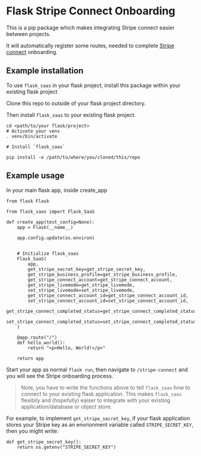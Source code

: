 # Flask Stripe Connect Onboarding

This is a pip package which makes integrating Stripe connect easier between projects.

It will automatically register some routes, needed to complete [Stripe connect](https://stripe.com/en-gb/connect) onboarding.

## Example installation

To use `flask_saas` in your flask project, install this package within your existing flask project

Clone this repo to outside of your flask project directory.

Then install `flask_saas` to your existing flask project.

```
cd <path/to/your flask/project>
# Activate your venv
. venv/bin/activate

# Install `flask_saas`

pip install -e /path/to/where/you/cloned/this/repo
```

## Example usage

In your main flask app, inside create_app

```
from flask Flask

from flask_saas import Flask_SaaS

def create_app(test_config=None):
    app = Flask(__name__)

    app.config.update(os.environ)


    # Initialize flask_saas
    Flask_SaaS(
        app,
        get_stripe_secret_key=get_stripe_secret_key,
        get_stripe_business_profile=get_stripe_business_profile,
        get_stripe_connect_account=get_stripe_connect_account,
        get_stripe_livemode=get_stripe_livemode,
        set_stripe_livemode=set_stripe_livemode,
        get_stripe_connect_account_id=get_stripe_connect_account_id,
        set_stripe_connect_account_id=set_stripe_connect_account_id,
        get_stripe_connect_completed_status=get_stripe_connect_completed_status,
        set_stripe_connect_completed_status=set_stripe_connect_completed_status,
    )

    @app.route("/")
    def hello_world():
        return "<p>Hello, World!</p>"

    return app
```

Start your app as normal `flask run`, then navigate to `/stripe-connect` and you will see the Stripe onboarding process.


> Note, you have to write the functions above to tell `flask_saas` *how* to connect to 
your existing flask application. This makes `flask_saas` flexibily and (hopefully) 
eaiser to integrate with your existing application/database or object store.

For example, to implement `get_stripe_secret_key`, if your flask application stores
your Stripe key as an envrionment variable called `STRIPE_SECRET_KEY`, then you might write:

```
def get_stripe_secret_key():
    return os.getenv("STRIPE_SECRET_KEY")
```
